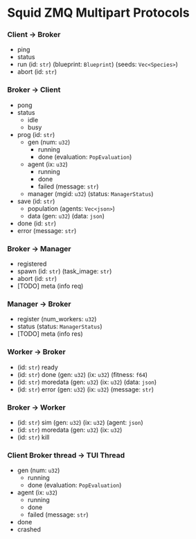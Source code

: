 # Squid ZMQ Multipart Protocols

### Client -> Broker

- ping
- status
- run (id: `str`) (blueprint: `Blueprint`) (seeds: `Vec<Species>`)
- abort (id: `str`)

### Broker -> Client

- pong
- status
  - idle
  - busy
- prog (id: `str`)
  - gen (num: `u32`)
    - running
    - done (evaluation: `PopEvaluation`)
  - agent (ix: `u32`)
    - running
    - done
    - failed (message: `str`)
  - manager (mgid: `u32`) (status: `ManagerStatus`)
- save (id: `str`)
  - population (agents: `Vec<json>`)
  - data (gen: `u32`) (data: `json`)
- done (id: `str`)
- error (message: `str`)

### Broker -> Manager

- registered
- spawn (id: `str`) (task_image: `str`)
- abort (id: `str`)
- [TODO] meta (info req)

### Manager -> Broker

- register (num_workers: `u32`)
- status (status: `ManagerStatus`) 
- [TODO] meta (info res)

### Worker -> Broker

- (id: `str`) ready
- (id: `str`) done (gen: `u32`) (ix: `u32`) (fitness: `f64`)
- (id: `str`) moredata (gen: `u32`) (ix: `u32`) (data: `json`)
- (id: `str`) error (gen: `u32`) (ix: `u32`) (message: `str`)

### Broker -> Worker

- (id: `str`) sim (gen: `u32`) (ix: `u32`) (agent: `json`)
- (id: `str`) moredata (gen: `u32`) (ix: `u32`)
- (id: `str`) kill

### Client Broker thread -> TUI Thread

- gen (num: `u32`)
  - running
  - done (evaluation: `PopEvaluation`)
- agent (ix: `u32`)
  - running
  - done
  - failed (message: `str`)
- done
- crashed
